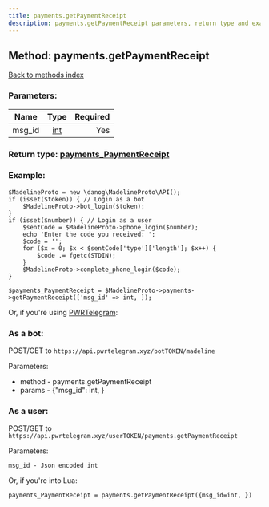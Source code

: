 ```yaml
---
title: payments.getPaymentReceipt
description: payments.getPaymentReceipt parameters, return type and example
---
```

## Method: payments.getPaymentReceipt  
[Back to methods index](index.md)


### Parameters:

| Name     |    Type       | Required |
|----------|:-------------:|---------:|
|msg\_id|[int](../types/int.md) | Yes|


### Return type: [payments\_PaymentReceipt](../types/payments_PaymentReceipt.md)

### Example:


```
$MadelineProto = new \danog\MadelineProto\API();
if (isset($token)) { // Login as a bot
    $MadelineProto->bot_login($token);
}
if (isset($number)) { // Login as a user
    $sentCode = $MadelineProto->phone_login($number);
    echo 'Enter the code you received: ';
    $code = '';
    for ($x = 0; $x < $sentCode['type']['length']; $x++) {
        $code .= fgetc(STDIN);
    }
    $MadelineProto->complete_phone_login($code);
}

$payments_PaymentReceipt = $MadelineProto->payments->getPaymentReceipt(['msg_id' => int, ]);
```

Or, if you're using [PWRTelegram](https://pwrtelegram.xyz):

### As a bot:

POST/GET to `https://api.pwrtelegram.xyz/botTOKEN/madeline`

Parameters:

* method - payments.getPaymentReceipt
* params - {"msg_id": int, }



### As a user:

POST/GET to `https://api.pwrtelegram.xyz/userTOKEN/payments.getPaymentReceipt`

Parameters:

```
msg_id - Json encoded int

```

Or, if you're into Lua:

```
payments_PaymentReceipt = payments.getPaymentReceipt({msg_id=int, })
```

